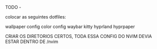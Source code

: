 TODO -

colocar as seguintes dotfiles: 

wallpaper config
color config
waybar
kitty
hyprland
hyprpaper

CRIAR OS DIRETORIOS CERTOS, TODA ESSA CONFIG DO NVIM DEVIA ESTAR DENTRO DE /nvim


